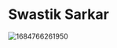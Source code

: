 # Swastik Sarkar

![1684766261950](https://github.com/user-attachments/assets/31285e32-d5c8-4826-ab15-a175557c24c4)
